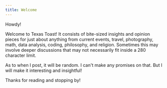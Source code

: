 ```yaml
---
title: Welcome
---
```


Howdy!

Welcome to Texas Toast! It consists of bite-sized insights and opinion pieces for just about anything from current events, travel, photography, math, data analysis, coding, philosophy, and religion. Sometimes this may involve deeper discussions that may not necessarily fit inside a 280 character limit.

As to when I post, it will be random. I can't make any promises on that. But I will make it interesting and insightful!

Thanks for reading and stopping by!
